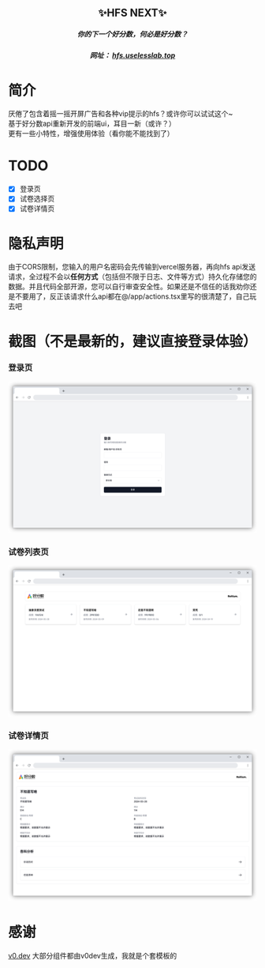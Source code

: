 <h2 align="center">✨HFS NEXT✨</h2>
<h5 align="center">你的下一个好分数，何必是好分数？</h5>
<h5 align="center">网址： <a href="https://hfs.uselesslab.top" target="_blank">hfs.uselesslab.top</a></h5>

# 简介
厌倦了包含着摇一摇开屏广告和各种vip提示的hfs？或许你可以试试这个~ \
基于好分数api重新开发的前端ui，耳目一新（或许？）  \
更有一些小特性，增强使用体验（看你能不能找到了）

# TODO
- [x] 登录页
- [x] 试卷选择页
- [x] 试卷详情页

# 隐私声明
由于CORS限制，您输入的用户名密码会先传输到vercel服务器，再向hfs api发送请求，全过程不会以**任何方式**（包括但不限于日志、文件等方式）持久化存储您的数据。并且代码全部开源，您可以自行审查安全性。如果还是不信任的话我劝你还是不要用了，反正该请求什么api都在@/app/actions.tsx里写的很清楚了，自己玩去吧

# 截图（不是最新的，建议直接登录体验）
### 登录页
![login.png](public/login.png)
### 试卷列表页
![exams_list.png](public/exams_list.png)
### 试卷详情页
![exam_detail.png](public/exam_detail.png)

# 感谢
[v0.dev](https://v0.dev) 大部分组件都由v0dev生成，我就是个套模板的
